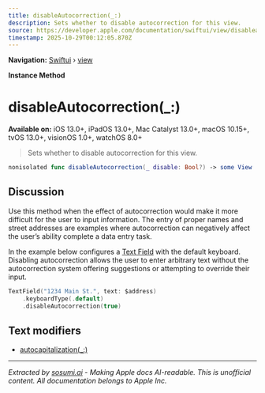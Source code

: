 ```yaml
---
title: disableAutocorrection(_:)
description: Sets whether to disable autocorrection for this view.
source: https://developer.apple.com/documentation/swiftui/view/disableautocorrection(_:)
timestamp: 2025-10-29T00:12:05.870Z
---
```


**Navigation:** [Swiftui](/documentation/swiftui) › [view](/documentation/swiftui/view)

**Instance Method**

# disableAutocorrection(_:)

**Available on:** iOS 13.0+, iPadOS 13.0+, Mac Catalyst 13.0+, macOS 10.15+, tvOS 13.0+, visionOS 1.0+, watchOS 8.0+

> Sets whether to disable autocorrection for this view.

```swift
nonisolated func disableAutocorrection(_ disable: Bool?) -> some View
```

## Discussion

Use this method when the effect of autocorrection would make it more difficult for the user to input information. The entry of proper names and street addresses are examples where autocorrection can negatively affect the user’s ability complete a data entry task.

In the example below configures a [Text Field](/documentation/swiftui/textfield) with the default keyboard. Disabling autocorrection allows the user to enter arbitrary text without the autocorrection system offering suggestions or attempting to override their input.

```swift
TextField("1234 Main St.", text: $address)
    .keyboardType(.default)
    .disableAutocorrection(true)
```

## Text modifiers

- [autocapitalization(_:)](/documentation/swiftui/view/autocapitalization(_:))

---

*Extracted by [sosumi.ai](https://sosumi.ai) - Making Apple docs AI-readable.*
*This is unofficial content. All documentation belongs to Apple Inc.*

